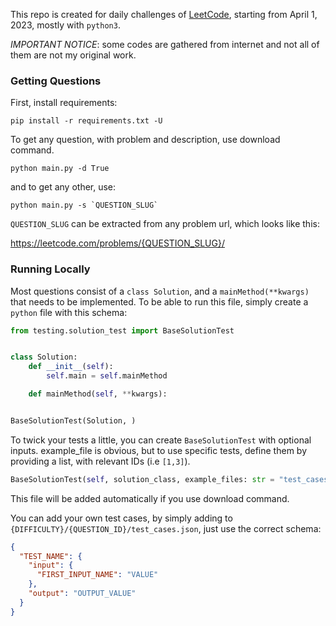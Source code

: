 This repo is created for daily challenges of [LeetCode](https://leetcode.com/), starting from April 1, 2023, mostly with `python3`.

_IMPORTANT NOTICE_: some codes are gathered from internet and not all of them are not my original work.

### Getting Questions

First, install requirements:

```shell
pip install -r requirements.txt -U 
```

To get any question, with problem and description, use download command.

```shell
python main.py -d True 
```

and to get any other, use:

```shell
python main.py -s `QUESTION_SLUG`
```

`QUESTION_SLUG` can be extracted from any problem url, which looks like this:

https://leetcode.com/problems/{QUESTION_SLUG}/

### Running Locally

Most questions consist of a `class Solution`, and a `mainMethod(**kwargs)` that needs to be implemented.
To be able to run this file, simply create a `python` file with this schema:

```python
from testing.solution_test import BaseSolutionTest


class Solution:
    def __init__(self):
        self.main = self.mainMethod

    def mainMethod(self, **kwargs):


BaseSolutionTest(Solution, )
```

To twick your tests a little, you can create `BaseSolutionTest` with optional inputs.
example_file is obvious, but to use specific tests, define them by providing a list, with relevant IDs (i.e `[1,3]`).

```python
BaseSolutionTest(self, solution_class, example_files: str = "test_cases.json", used_tests:List = None):
```

This file will be added automatically if you use download command.

You can add your own test cases, by simply adding to `{DIFFICULTY}/{QUESTION_ID}/test_cases.json`, just use the correct
schema:

```json
{
  "TEST_NAME": {
    "input": {
      "FIRST_INPUT_NAME": "VALUE"
    },
    "output": "OUTPUT_VALUE"
  }
}
```